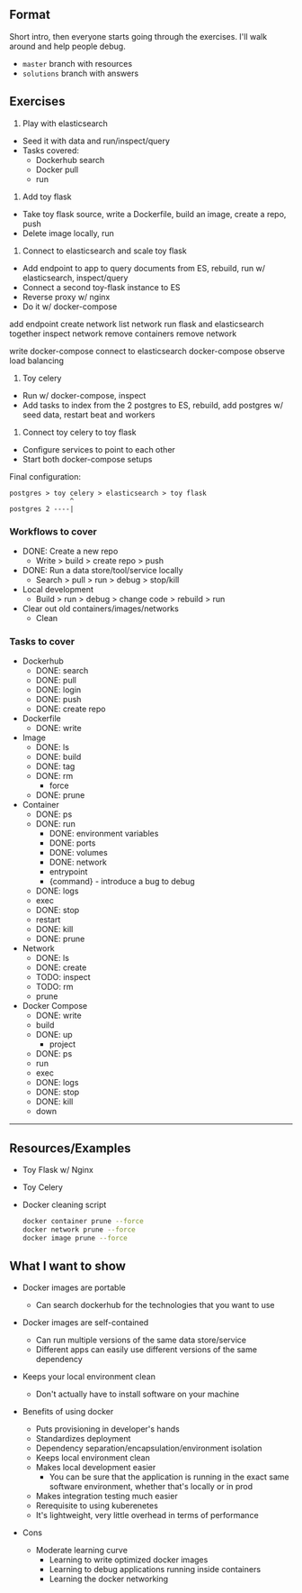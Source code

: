 
## Format

Short intro, then everyone starts going through the exercises. I'll walk
around and help people debug.

- `master` branch with resources
- `solutions` branch with answers

## Exercises

1. Play with elasticsearch
  - Seed it with data and run/inspect/query
  - Tasks covered:
    - Dockerhub search
    - Docker pull
    - run
1. Add toy flask
  - Take toy flask source, write a Dockerfile, build an image, create a repo,
    push
  - Delete image locally, run
1. Connect to elasticsearch and scale toy flask
  - Add endpoint to app to query documents from ES, rebuild, run w/
    elasticsearch, inspect/query
  - Connect a second toy-flask instance to ES
  - Reverse proxy w/ nginx
  - Do it w/ docker-compose

add endpoint
create network
list network
run flask and elasticsearch together
inspect network
remove containers
remove network

write docker-compose
connect to elasticsearch docker-compose
observe load balancing

1. Toy celery
  - Run w/ docker-compose, inspect
  - Add tasks to index from the 2 postgres to ES, rebuild, add postgres w/ seed
    data, restart beat and workers
1. Connect toy celery to toy flask
  - Configure services to point to each other
  - Start both docker-compose setups

Final configuration:

```
postgres > toy celery > elasticsearch > toy flask
               ^
postgres 2 ----|
```

### Workflows to cover

- DONE: Create a new repo
  - Write > build > create repo > push
- DONE: Run a data store/tool/service locally
  - Search > pull > run > debug > stop/kill
- Local development
  - Build > run > debug > change code > rebuild > run
- Clear out old containers/images/networks
  - Clean

### Tasks to cover
- Dockerhub
  - DONE: search
  - DONE: pull
  - DONE: login
  - DONE: push
  - DONE: create repo
- Dockerfile
  - DONE: write
- Image
  - DONE: ls
  - DONE: build
  - DONE: tag
  - DONE: rm
    - force
  - DONE: prune
- Container
  - DONE: ps
  - DONE: run
    - DONE: environment variables
    - DONE: ports
    - DONE: volumes
    - DONE: network
    - entrypoint
    - {command} - introduce a bug to debug
  - DONE: logs
  - exec
  - DONE: stop
  - restart
  - DONE: kill
  - DONE: prune
- Network
  - DONE: ls
  - DONE: create
  - TODO: inspect
  - TODO: rm
  - prune
- Docker Compose
  - DONE: write
  - build
  - DONE: up
    - project
  - DONE: ps
  - run
  - exec
  - DONE: logs
  - DONE: stop
  - DONE: kill
  - down

--------------------------------------------------------------------------------

## Resources/Examples

- Toy Flask w/ Nginx
- Toy Celery
- Docker cleaning script

  ```bash
  docker container prune --force
  docker network prune --force
  docker image prune --force
  ```

## What I want to show

- Docker images are portable
  - Can search dockerhub for the technologies that you want to use
- Docker images are self-contained
  - Can run multiple versions of the same data store/service
  - Different apps can easily use different versions of the same dependency
- Keeps your local environment clean
  - Don't actually have to install software on your machine

- Benefits of using docker
  - Puts provisioning in developer's hands
  - Standardizes deployment
  - Dependency separation/encapsulation/environment isolation
  - Keeps local environment clean
  - Makes local development easier
    - You can be sure that the application is running in the exact same
      software environment, whether that's locally or in prod
  - Makes integration testing much easier
  - Rerequisite to using kuberenetes
  - It's lightweight, very little overhead in terms of performance
- Cons
  - Moderate learning curve
    - Learning to write optimized docker images
    - Learning to debug applications running inside containers
    - Learning the docker networking
